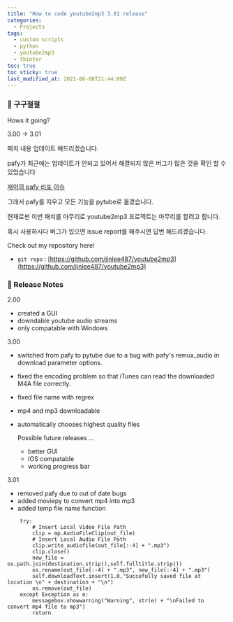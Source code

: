```yaml
---
title: "How to code youtube2mp3 3.01 release"
categories:
  - Projects
tags:
  - custom scripts
  - python
  - youtube2mp3
  - tkinter
toc: true
toc_sticky: true
last_modified_at: 2021-06-08T21:44:00Z
---
```


### 👋 구구절절

Hows it going? 

3.00 -> 3.01

패치 내용 업데이트 해드리겠습니다. 

pafy가 최근에는 업데이트가 안되고 있어서 해결되지 않은 버그가 많은 것을 확인 할 수 있었습니다

[재이의 pafy 리포 이슈](https://github.com/mps-youtube/pafy/issues/294)

그래서 pafy를 지우고 모든 기능을 pytube로 옮겼습니다. 

현재로썬 이번 패치를 마무리로 youtube2mp3 프로젝트는 마무리를 할려고 합니다. 

혹시 사용하시다 버그가 있으면 issue report를 해주시면 답번 해드리겠습니다. 



Check out my repository here!
- `git repo` : [https://github.com/jinlee487/youtube2mp3](https://github.com/jinlee487/youtube2mp3)
### 📑 Release Notes
2.00
- created a GUI 
- downdable youtube audio streams
- only compatable with Windows

3.00    
- switched from pafy to pytube due to a bug with pafy's remux_audio in download parameter options.
- fixed the encoding problem so that iTunes can read the downloaded M4A file correctly.
- fixed file name with regrex
- mp4 and mp3 downloadable
- automatically chooses highest quality files

    Possible future releases ... 
    - better GUI 
    - IOS compatable
    - working progress bar

3.01
- removed pafy due to out of date bugs
- added moviepy to convert mp4 into mp3
- added temp file name function


```        
    try:
        # Insert Local Video File Path 
        clip = mp.AudioFileClip(out_file)
        # Insert Local Audio File Path
        clip.write_audiofile(out_file[:-4] + ".mp3")
        clip.close()
        new_file = os.path.join(destination.strip(),self.fulltitle.strip())
        os.rename(out_file[:-4] + ".mp3", new_file[:-4] + ".mp3")
        self.downloadText.insert(1.0,"Succefully saved file at location \n" + destination + "\n")
        os.remove(out_file)
    except Exception as e:
        messagebox.showwarning("Warning", str(e) + "\nFailed to convert mp4 file to mp3")
        return

```
